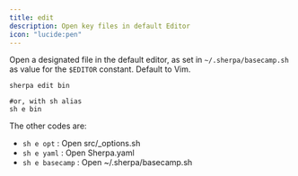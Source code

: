 ```yaml
---
title: edit
description: Open key files in default Editor
icon: "lucide:pen"
---
```


Open a designated file in the default editor, as set in `~/.sherpa/basecamp.sh` as value for the `$EDITOR` constant. Default to Vim.

```bash[from/some/BashBoxRoot]
sherpa edit bin

#or, with sh alias
sh e bin
```

The other codes are:

- `sh e opt`      : Open src/_options.sh
- `sh e yaml`     : Open Sherpa.yaml
- `sh e basecamp` : Open ~/.sherpa/basecamp.sh